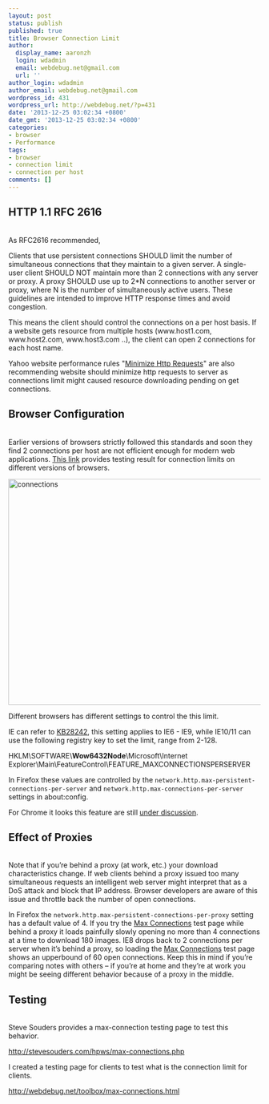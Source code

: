 ```yaml
---
layout: post
status: publish
published: true
title: Browser Connection Limit
author:
  display_name: aaronzh
  login: wdadmin
  email: webdebug.net@gmail.com
  url: ''
author_login: wdadmin
author_email: webdebug.net@gmail.com
wordpress_id: 431
wordpress_url: http://webdebug.net/?p=431
date: '2013-12-25 03:02:34 +0800'
date_gmt: '2013-12-25 03:02:34 +0800'
categories:
- browser
- Performance
tags:
- browser
- connection limit
- connection per host
comments: []
---
```

<h2>HTTP 1.1 RFC 2616</h2><br />
As RFC2616 recommended,</p>
<p>Clients that use persistent connections SHOULD limit the number of simultaneous connections that they maintain to a given server. A single-user client SHOULD NOT maintain more than 2 connections with any server or proxy. A proxy SHOULD use up to 2*N connections to another server or proxy, where N is the number of simultaneously active users. These guidelines are intended to improve HTTP response times and avoid congestion.</p>
<p>This means the client should control the connections on a per host basis. If&nbsp; a website gets resource from multiple hosts (www.host1.com, www.host2.com, www.host3.com ..), the client can open 2 connections for each host name.</p>
<!--more-->
<p>Yahoo website performance rules "<a href="http://developer.yahoo.com/performance/rules.html#num_http" target="_blank">Minimize Http Requests</a>" are also recommending website should minimize http requests to server as connections limit might caused resource downloading pending on get connections.</p>
<h2>Browser Configuration</h2><br />
Earlier versions of browsers strictly followed this standards and soon they find 2 connections per host are not efficient enough for modern web applications. <a href="http://www.browserscope.org/?category=network" target="_blank">This link</a> provides testing result for connection limits on different versions of browsers.</p>
<p><a href="http://webdebug.net/wp-content/uploads/2013/12/connections.png"><img class="alignnone size-full wp-image-432" alt="connections" src="http://webdebug.net/wp-content/uploads/2013/12/connections.png" width="540" height="451" /></a></p>
<p>Different browsers has different settings to control the this limit.</p>
<p>IE can refer to <a href="http://support.microsoft.com/kb/282402" target="_blank">KB28242</a>, this setting applies to IE6 - IE9, while IE10/11 can use the following registry key to set the limit, range from 2-128.</p>
<p>HKLM\SOFTWARE\<b>Wow6432Node</b>\Microsoft\Internet Explorer\Main\FeatureControl\FEATURE_MAXCONNECTIONSPERSERVER</p>
<p>In Firefox these values are controlled by the <code>network.http.max-persistent-connections-per-server</code> and <code>network.http.max-connections-per-server</code> settings in about:config.</p>
<p>For Chrome it looks this feature are still <a href="http://code.google.com/p/chromium/issues/detail?id=85323" target="_blank">under discussion</a>.</p>
<h2>Effect of Proxies</h2><br />
Note that if you&rsquo;re behind a proxy (at work, etc.) your download characteristics change. If web clients behind a proxy issued too many simultaneous requests an intelligent web server might interpret that as a DoS attack and block that IP address. Browser developers are aware of this issue and throttle back the number of open connections.</p>
<p>In Firefox the <code>network.http.max-persistent-connections-per-proxy</code> setting has a default value of 4. If you try the <a href="http://stevesouders.com/hpws/max-connections.php">Max Connections</a> test page while behind a proxy it loads painfully slowly opening no more than 4 connections at a time to download 180 images. IE8 drops back to 2 connections per server when it&rsquo;s behind a proxy, so loading the <a href="http://stevesouders.com/hpws/max-connections.php">Max Connections</a> test page shows an upperbound of 60 open connections. Keep this in mind if you&rsquo;re comparing notes with others &ndash; if you&rsquo;re at home and they&rsquo;re at work you might be seeing different behavior because of a proxy in the middle.</p>
<h2>Testing</h2><br />
Steve Souders provides a max-connection testing page to test this behavior.</p>
<p><a href="http://stevesouders.com/hpws/max-connections.php" target="_blank">http://stevesouders.com/hpws/max-connections.php</a></p>
<p>I created a testing page for clients to test what is the connection limit for clients.</p>
<p><a href="http://webdebug.net/toolbox/max-connections.html" target="_blank">http://webdebug.net/toolbox/max-connections.html</a></p>

